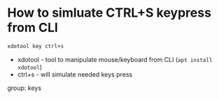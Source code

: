 # How to simluate CTRL+S keypress from CLI

```bash
xdotool key ctrl+s
```

- xdotool - tool to manipulate mouse/keyboard from CLI (```apt install xdotool```)
- ctrl+s - will simulate needed keys press

group: keys
